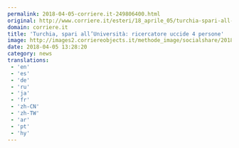 ```yaml
---
permalink: 2018-04-05-corriere.it-249806400.html
original: http://www.corriere.it/esteri/18_aprile_05/turchia-spari-all-universita-ricercatore-uccide-4-docenti-f8b378f4-38cd-11e8-88e7-5b815ecb2975.shtml
domain: corriere.it
title: 'Turchia, spari all’Università: ricercatore uccide 4 persone'
image: http://images2.corriereobjects.it/methode_image/socialshare/2018/04/05/5c4b747e-38cf-11e8-88e7-5b815ecb2975.jpg
date: 2018-04-05 13:28:20
category: news
translations: 
 - 'en'
 - 'es'
 - 'de'
 - 'ru'
 - 'ja'
 - 'fr'
 - 'zh-CN'
 - 'zh-TW'
 - 'ar'
 - 'pt'
 - 'hy'
---
```


